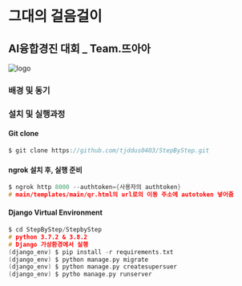# 그대의 걸음걸이
## AI융합경진 대회 _ Team.뜨아아
![logo](https://user-images.githubusercontent.com/70639589/201914459-ec05e708-a87b-4ed8-841f-b168be58a874.png)
### 배경 및 동기


### 설치 및 실행과정
#### Git clone
```c
$ git clone https://github.com/tjddus0403/StepByStep.git
```
#### ngrok 설치 후, 실행 준비
```c
$ ngrok http 8000 --authtoken={사용자의 authtoken}
# main/templates/main/qr.html의 url로의 이동 주소에 autotoken 넣어줌
```
#### Django Virtual Environment
```c
$ cd StepByStep/StepbyStep
# python 3.7.2 & 3.8.2 
# Django 가상환경에서 실행
(django_env) $ pip install -r requirements.txt
(django_env) $ python manage.py migrate
(django_env) $ python manage.py createsupersuer
(django_env) $ pytho manage.py runserver
```
